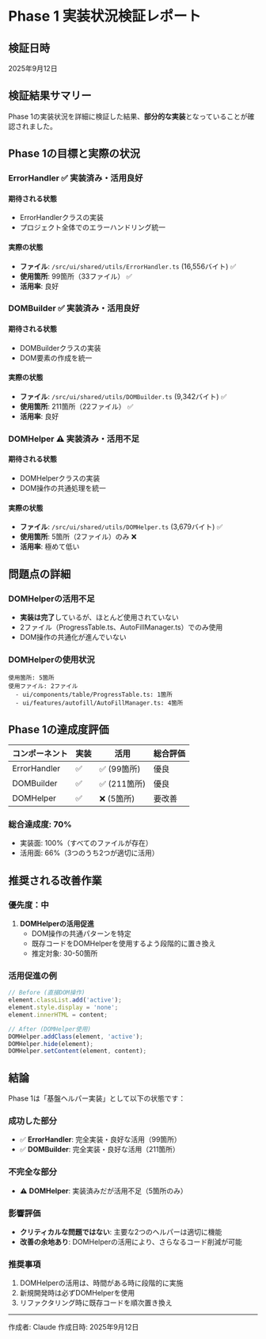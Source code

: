 # Phase 1 実装状況検証レポート

## 検証日時
2025年9月12日

## 検証結果サマリー

Phase 1の実装状況を詳細に検証した結果、**部分的な実装**となっていることが確認されました。

## Phase 1の目標と実際の状況

### ErrorHandler ✅ **実装済み・活用良好**

#### 期待される状態
- ErrorHandlerクラスの実装
- プロジェクト全体でのエラーハンドリング統一

#### 実際の状態
- **ファイル**: `/src/ui/shared/utils/ErrorHandler.ts` (16,556バイト) ✅
- **使用箇所**: 99箇所（33ファイル） ✅
- **活用率**: 良好

### DOMBuilder ✅ **実装済み・活用良好**

#### 期待される状態
- DOMBuilderクラスの実装
- DOM要素の作成を統一

#### 実際の状態
- **ファイル**: `/src/ui/shared/utils/DOMBuilder.ts` (9,342バイト) ✅
- **使用箇所**: 211箇所（22ファイル） ✅
- **活用率**: 良好

### DOMHelper ⚠️ **実装済み・活用不足**

#### 期待される状態
- DOMHelperクラスの実装
- DOM操作の共通処理を統一

#### 実際の状態
- **ファイル**: `/src/ui/shared/utils/DOMHelper.ts` (3,679バイト) ✅
- **使用箇所**: 5箇所（2ファイル）のみ ❌
- **活用率**: 極めて低い

## 問題点の詳細

### DOMHelperの活用不足
- **実装は完了**しているが、ほとんど使用されていない
- 2ファイル（ProgressTable.ts、AutoFillManager.ts）でのみ使用
- DOM操作の共通化が進んでいない

### DOMHelperの使用状況
```
使用箇所: 5箇所
使用ファイル: 2ファイル
  - ui/components/table/ProgressTable.ts: 1箇所
  - ui/features/autofill/AutoFillManager.ts: 4箇所
```

## Phase 1の達成度評価

| コンポーネント | 実装 | 活用 | 総合評価 |
|--------------|-----|------|---------|
| ErrorHandler | ✅ | ✅ (99箇所) | 優良 |
| DOMBuilder | ✅ | ✅ (211箇所) | 優良 |
| DOMHelper | ✅ | ❌ (5箇所) | 要改善 |

### 総合達成度: 70%
- 実装面: 100%（すべてのファイルが存在）
- 活用面: 66%（3つのうち2つが適切に活用）

## 推奨される改善作業

### 優先度：中
1. **DOMHelperの活用促進**
   - DOM操作の共通パターンを特定
   - 既存コードをDOMHelperを使用するよう段階的に置き換え
   - 推定対象: 30-50箇所

### 活用促進の例
```typescript
// Before (直接DOM操作)
element.classList.add('active');
element.style.display = 'none';
element.innerHTML = content;

// After (DOMHelper使用)
DOMHelper.addClass(element, 'active');
DOMHelper.hide(element);
DOMHelper.setContent(element, content);
```

## 結論

Phase 1は「基盤ヘルパー実装」として以下の状態です：

### 成功した部分
- ✅ **ErrorHandler**: 完全実装・良好な活用（99箇所）
- ✅ **DOMBuilder**: 完全実装・良好な活用（211箇所）

### 不完全な部分
- ⚠️ **DOMHelper**: 実装済みだが活用不足（5箇所のみ）

### 影響評価
- **クリティカルな問題ではない**: 主要な2つのヘルパーは適切に機能
- **改善の余地あり**: DOMHelperの活用により、さらなるコード削減が可能

### 推奨事項
1. DOMHelperの活用は、時間がある時に段階的に実施
2. 新規開発時は必ずDOMHelperを使用
3. リファクタリング時に既存コードを順次置き換え

---
作成者: Claude
作成日時: 2025年9月12日